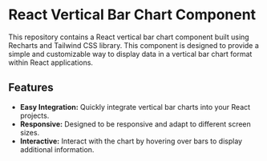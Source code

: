 # React Vertical Bar Chart Component

This repository contains a React vertical bar chart component built using Recharts and Tailwind CSS library. This component is designed to provide a simple and customizable way to display data in a vertical bar chart format within React applications.

## Features
- **Easy Integration:** Quickly integrate vertical bar charts into your React projects.
- **Responsive:** Designed to be responsive and adapt to different screen sizes.
- **Interactive:** Interact with the chart by hovering over bars to display additional information.

